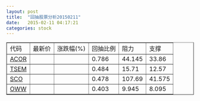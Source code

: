 ```yaml
---
layout: post
title:  "回抽股票分析20150211"
date:   2015-02-11 04:17:21
categories: stock
---
```

<script type="text/javascript">
var stockList = []
stockList.push('gb_acor');
stockList.push('gb_tsem');
stockList.push('gb_sco');
stockList.push('gb_oww');
</script>
<table border="1">
 <tr>
 <td>代码</td>
 <td>最新价</td>
 <td>涨跌幅(%)</td>
 <td>回抽比例</td>
 <td>阻力</td>
 <td>支撑</td>
</tr>
  <tr id="acor">
  <td><a href="http://stock.finance.sina.com.cn/usstock/quotes/ACOR.html" target="_blank">ACOR</a></td><td></td><td></td><td>0.786</td><td>44.145</td><td>33.86</td></tr>
  <tr id="tsem">
  <td><a href="http://stock.finance.sina.com.cn/usstock/quotes/TSEM.html" target="_blank">TSEM</a></td><td></td><td></td><td>0.484</td><td>15.71</td><td>12.57</td></tr>
  <tr id="sco">
  <td><a href="http://stock.finance.sina.com.cn/usstock/quotes/SCO.html" target="_blank">SCO</a></td><td></td><td></td><td>0.478</td><td>107.69</td><td>41.575</td></tr>
  <tr id="oww">
  <td><a href="http://stock.finance.sina.com.cn/usstock/quotes/OWW.html" target="_blank">OWW</a></td><td></td><td></td><td>0.403</td><td>9.945</td><td>8.095</td></tr>
</table>
